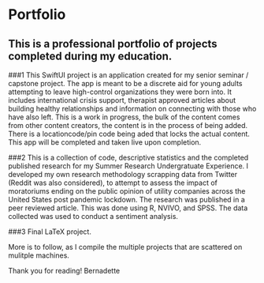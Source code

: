 # Portfolio
## This is a professional portfolio of projects completed during my education.

###1 This SwiftUI project is an application created for my senior seminar / capstone project. The app is meant to be a discrete aid for young 
adults attempting to leave high-control organizations they were born into. It includes international crisis support, therapist approved articles
about building healthy relationships and information on connecting with those who have also left. This is a work in progress, the bulk of the 
content comes from other content creators, the content is in the process of being added. There is a locationcode/pin code being aded that locks 
the actual content. This app will be completed and taken live upon completion. 

###2 This is a collection of code, descriptive statistics and the completed published research for my Summer Research Undergratuate Experience. 
I developed my own research methodology scrapping data from Twitter (Reddit was also considered), to attempt to assess the impact of moratoriums 
ending on the public opinion of utility companies across the United States post pandemic lockdown. The research was published in a peer reviewed 
article. This was done using R, NVIVO, and SPSS. The data collected was used to conduct a sentiment analysis. 

###3 Final LaTeX project.

More is to follow, as I compile the multiple projects that are scattered on mulitple machines. 

Thank you for reading!
Bernadette

